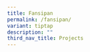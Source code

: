 ```yaml
---
title: Fansipan
permalink: /fansipan/
variant: tiptap
description: ""
third_nav_title: Projects
---
```

